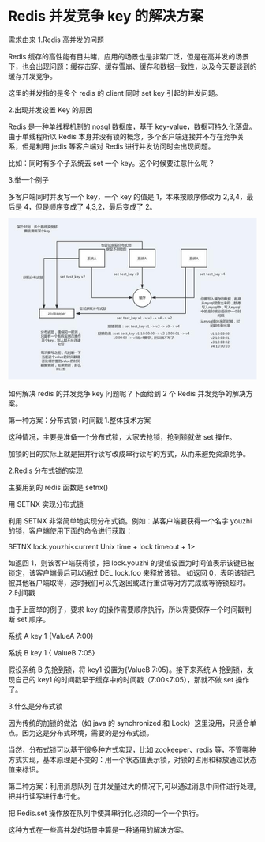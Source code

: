 # Redis 并发竞争 key 的解决方案

需求由来
1.Redis 高并发的问题

Redis 缓存的高性能有目共睹，应用的场景也是非常广泛，但是在高并发的场景下，也会出现问题：缓存击穿、缓存雪崩、缓存和数据一致性，以及今天要谈到的缓存并发竞争。

这里的并发指的是多个 redis 的 client 同时 set key 引起的并发问题。

2.出现并发设置 Key 的原因

Redis 是一种单线程机制的 nosql 数据库，基于 key-value，数据可持久化落盘。由于单线程所以 Redis 本身并没有锁的概念，多个客户端连接并不存在竞争关系，但是利用 jedis 等客户端对 Redis 进行并发访问时会出现问题。

比如：同时有多个子系统去 set 一个 key。这个时候要注意什么呢？

3.举一个例子

多客户端同时并发写一个 key，一个 key 的值是 1，本来按顺序修改为 2,3,4，最后是 4，但是顺序变成了 4,3,2，最后变成了 2。

![缓存并发竞争](./imgs/缓存并发竞争.jpg)

如何解决 redis 的并发竞争 key 问题呢？下面给到 2 个 Redis 并发竞争的解决方案。

第一种方案：分布式锁+时间戳 1.整体技术方案

这种情况，主要是准备一个分布式锁，大家去抢锁，抢到锁就做 set 操作。

加锁的目的实际上就是把并行读写改成串行读写的方式，从而来避免资源竞争。

2.Redis 分布式锁的实现

主要用到的 redis 函数是 setnx()

用 SETNX 实现分布式锁

利用 SETNX 非常简单地实现分布式锁。例如：某客户端要获得一个名字 youzhi 的锁，客户端使用下面的命令进行获取：

SETNX lock.youzhi<current Unix time + lock timeout + 1>

如返回 1，则该客户端获得锁，把 lock.youzhi 的键值设置为时间值表示该键已被锁定，该客户端最后可以通过 DEL lock.foo 来释放该锁。
如返回 0，表明该锁已被其他客户端取得，这时我们可以先返回或进行重试等对方完成或等待锁超时。 2.时间戳

由于上面举的例子，要求 key 的操作需要顺序执行，所以需要保存一个时间戳判断 set 顺序。

系统 A key 1 {ValueA 7:00}

系统 B key 1 { ValueB 7:05}

假设系统 B 先抢到锁，将 key1 设置为{ValueB 7:05}。接下来系统 A 抢到锁，发现自己的 key1 的时间戳早于缓存中的时间戳（7:00<7:05），那就不做 set 操作了。

3.什么是分布式锁

因为传统的加锁的做法（如 java 的 synchronized 和 Lock）这里没用，只适合单点。因为这是分布式环境，需要的是分布式锁。

当然，分布式锁可以基于很多种方式实现，比如 zookeeper、redis 等，不管哪种方式实现，基本原理是不变的：用一个状态值表示锁，对锁的占用和释放通过状态值来标识。

第二种方案：利用消息队列
在并发量过大的情况下,可以通过消息中间件进行处理,把并行读写进行串行化。

把 Redis.set 操作放在队列中使其串行化,必须的一个一个执行。

这种方式在一些高并发的场景中算是一种通用的解决方案。
